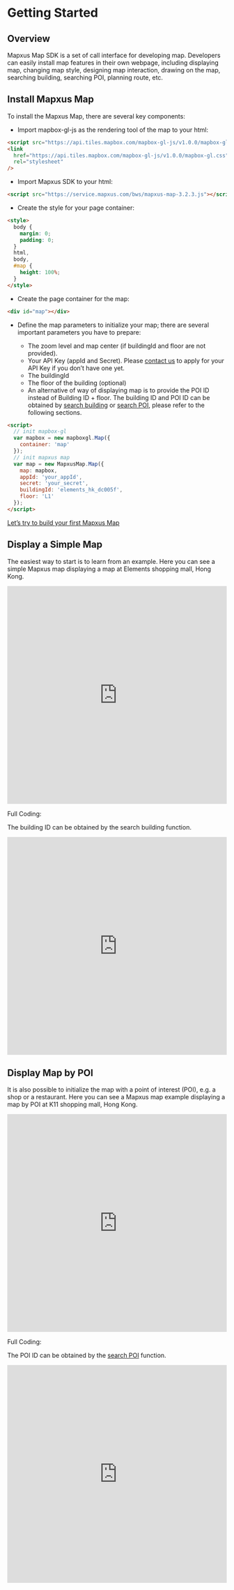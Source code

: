 # Getting Started

## Overview

Mapxus Map SDK is a set of call interface for developing map. Developers can easily install map features in their own webpage, including displaying map, changing map style, designing map interaction, drawing on the map, searching building, searching POI, planning route, etc.


## Install Mapxus Map

To install the Mapxus Map, there are several key components:

* Import mapbox-gl-js as the rendering tool of the map to your html:

```html
<script src="https://api.tiles.mapbox.com/mapbox-gl-js/v1.0.0/mapbox-gl.js"></script>
<link
  href="https://api.tiles.mapbox.com/mapbox-gl-js/v1.0.0/mapbox-gl.css"
  rel="stylesheet"
/>
```

* Import Mapxus SDK to your html:

```html
<script src="https://service.mapxus.com/bws/mapxus-map-3.2.3.js"></script>
```

* Create the style for your page container:

```html
<style>
  body {
    margin: 0;
    padding: 0;
  }
  html,
  body,
  #map {
    height: 100%;
  }
</style>
```

* Create the page container for the map:

```html
<div id="map"></div>
```

* Define the map parameters to initialize your map; there are several important parameters you have to prepare:

    - The zoom level and map center (if buildingId and floor are not provided).
    - Your API Key (appId and Secret). Please [contact us](http://www.mapxus.com/contact/) to apply for your API Key if you don’t have one yet.
    - The buildingId
    - The floor of the building (optional)
    - An alternative of way of displaying map is to provide the POI ID instead of Building ID + floor. The building ID and POI ID can be obtained by [search building](https://service.mapxus.com/dpw/digitalMap?version=3.2.3&hasSubFolder=true&text=Global%20Search) or [search POI](https://service.mapxus.com/dpw/digitalMap?version=3.2.3&hasSubFolder=true&text=Search%20by%20POI%20ID), please refer to the following sections.

```html
<script>
  // init mapbox-gl
  var mapbox = new mapboxgl.Map({
    container: 'map'
  });
  // init mapxus map
  var map = new MapxusMap.Map({
    map: mapbox,
    appId: 'your_appId',
    secret: 'your_secret',
    buildingId: 'elements_hk_dc005f',
    floor: 'L1'
  });
</script>
```

[Let’s try to build your first Mapxus Map](https://service.mapxus.com/dpw/digitalMap?version=3.2.3&hasSubFolder=true&text=Display%20a%20Simple%20Map)


## Display a Simple Map

The easiest way to start is to learn from an example. Here you can see a simple Mapxus map displaying a map at Elements shopping mall, Hong Kong.

<iframe src="https://bssww.mapxus.com/loadMap?header=false&amp;menu=false&amp;code=false" width="100%" height="500px" frameborder="0" scrolling="no"> </iframe>

Full Coding:

The building ID can be obtained by the search building function.

<iframe src="https://bssww.mapxus.com/loadMap?header=false&amp;menu=false&amp;map=false" width="100%" height="500px" frameborder="0" scrolling="no"> </iframe>



## Display Map by POI

It is also possible to initialize the map with a point of interest (POI), e.g. a shop or a restaurant. Here you can see a Mapxus map example displaying a map by POI at K11 shopping mall, Hong Kong.

<iframe src="https://bssww.mapxus.com/displayPoi?header=false&amp;menu=false&amp;code=false" width="100%" height="500px" frameborder="0" scrolling="no"> </iframe>

Full Coding:

The POI ID can be obtained by the [search POI](https://service.mapxus.com/dpw/digitalMap?version=3.2.3&hasSubFolder=true&text=Search%20by%20POI%20ID) function.

<iframe src="https://bssww.mapxus.com/displayPoi?header=false&amp;menu=false&amp;map=false" width="100%" height="500px" frameborder="0" scrolling="no"> </iframe>
